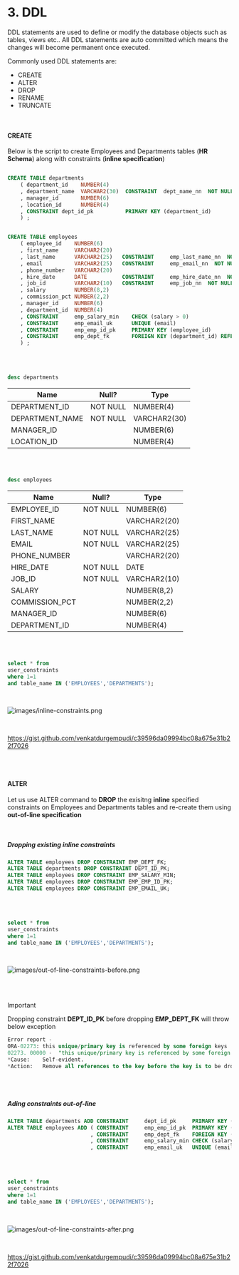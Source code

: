 # 3. DDL

DDL statements are used to define or modify the database objects such as tables, views etc..
All DDL statements are auto committed which means the changes will become permanent once executed.

Commonly used DDL statements are:
- CREATE
- ALTER
- DROP
- RENAME
- TRUNCATE

<br>  


#### CREATE

Below is the script to create Employees and Departments tables (**HR Schema**) along with constraints (**inline specification**)

```sql

CREATE TABLE departments
    ( department_id    NUMBER(4) 
    , department_name  VARCHAR2(30)  CONSTRAINT  dept_name_nn  NOT NULL
    , manager_id       NUMBER(6)
    , location_id      NUMBER(4)
    , CONSTRAINT dept_id_pk  		 PRIMARY KEY (department_id)
    ) ;


CREATE TABLE employees
    ( employee_id    NUMBER(6)
    , first_name     VARCHAR2(20)
    , last_name      VARCHAR2(25)	CONSTRAINT     emp_last_name_nn  NOT NULL
    , email          VARCHAR2(25)	CONSTRAINT     emp_email_nn  NOT NULL
    , phone_number   VARCHAR2(20)
    , hire_date      DATE	        CONSTRAINT     emp_hire_date_nn  NOT NULL
    , job_id         VARCHAR2(10)	CONSTRAINT     emp_job_nn  NOT NULL
    , salary         NUMBER(8,2)
    , commission_pct NUMBER(2,2)
    , manager_id     NUMBER(6)
    , department_id  NUMBER(4)
    , CONSTRAINT     emp_salary_min    CHECK (salary > 0) 
    , CONSTRAINT     emp_email_uk      UNIQUE (email)
    , CONSTRAINT     emp_emp_id_pk     PRIMARY KEY (employee_id)
    , CONSTRAINT     emp_dept_fk       FOREIGN KEY (department_id) REFERENCES departments
    ) ;

```

<br>  

<br>  


```sql
desc departments
```

Name   |         Null?  |    Type         
--- | --- | ---
DEPARTMENT_ID |    NOT NULL  | NUMBER(4)    
DEPARTMENT_NAME |  NOT NULL  | VARCHAR2(30) 
MANAGER_ID  |              |   NUMBER(6)    
LOCATION_ID   |            |   NUMBER(4)


<br>  

<br>  


```sql
desc employees
```
Name   |         Null?  |    Type         
--- | --- | ---
EMPLOYEE_ID |   NOT NULL |  NUMBER(6)    
FIRST_NAME  |              |  VARCHAR2(20) 
LAST_NAME  |      NOT NULL |  VARCHAR2(25) 
EMAIL  |          NOT NULL  | VARCHAR2(25) 
PHONE_NUMBER  |             | VARCHAR2(20) 
HIRE_DATE |       NOT NULL  | DATE         
JOB_ID   |        NOT NULL |  VARCHAR2(10) 
SALARY   |                |   NUMBER(8,2)  
COMMISSION_PCT  |         |   NUMBER(2,2)  
MANAGER_ID  |              |  NUMBER(6)    
DEPARTMENT_ID  |          |   NUMBER(4)


<br>  

<br>  



```sql
select * from 
user_constraints
where 1=1
and table_name IN ('EMPLOYEES','DEPARTMENTS');

```

<br>  


![images/inline-constraints.png](https://github.com/venkatdurgempudi/SQL/blob/main/sql-basics/images/inline-constraints.png?raw=true)

<br>  

https://gist.github.com/venkatdurgempudi/c39596da09994bc08a675e31b22f7026

<br>  


<br>  


#### ALTER

Let us use ALTER command to **DROP** the exisitng **inline** specified constraints on Employees and Departments tables and re-create them using **out-of-line specification**

<br>  


##### Dropping existing inline constraints

```sql
ALTER TABLE employees DROP CONSTRAINT EMP_DEPT_FK;
ALTER TABLE departments DROP CONSTRAINT DEPT_ID_PK;
ALTER TABLE employees DROP CONSTRAINT EMP_SALARY_MIN;
ALTER TABLE employees DROP CONSTRAINT EMP_EMP_ID_PK;
ALTER TABLE employees DROP CONSTRAINT EMP_EMAIL_UK;
```

<br>  

<br>  



```sql
select * from 
user_constraints
where 1=1
and table_name IN ('EMPLOYEES','DEPARTMENTS');

```

<br>  

 


![images/out-of-line-constraints-before.png](https://github.com/venkatdurgempudi/SQL/blob/main/sql-basics/images/out-of-line-constraints-before.png?raw=true)


<br> 

<br>


> [!IMPORTANT]
> Dropping constraint **DEPT_ID_PK** before dropping **EMP_DEPT_FK** will throw below exception
```sql
Error report -
ORA-02273: this unique/primary key is referenced by some foreign keys
02273. 00000 -  "this unique/primary key is referenced by some foreign keys"
*Cause:    Self-evident.
*Action:   Remove all references to the key before the key is to be dropped.
```

<br>

<br>  


##### Ading constraints out-of-line

```sql
ALTER TABLE departments ADD CONSTRAINT     dept_id_pk     PRIMARY KEY (department_id);
ALTER TABLE employees ADD ( CONSTRAINT     emp_emp_id_pk  PRIMARY KEY (employee_id)
                          , CONSTRAINT     emp_dept_fk    FOREIGN KEY (department_id) REFERENCES departments
                          , CONSTRAINT     emp_salary_min CHECK (salary > 0) 
                          , CONSTRAINT     emp_email_uk   UNIQUE (email) );
```

<br>   

<br>    



```sql
select * from 
user_constraints
where 1=1
and table_name IN ('EMPLOYEES','DEPARTMENTS');

```

<br>  


![images/out-of-line-constraints-after.png](https://github.com/venkatdurgempudi/SQL/blob/main/sql-basics/images/out-of-line-constraints-after.png?raw=true)

<br>  

https://gist.github.com/venkatdurgempudi/c39596da09994bc08a675e31b22f7026

<br>  


<br>  



